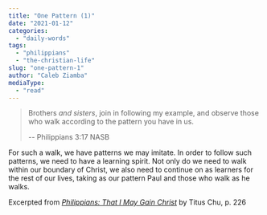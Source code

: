 ```yaml
---
title: "One Pattern (1)"
date: "2021-01-12"
categories: 
  - "daily-words"
tags: 
  - "philippians"
  - "the-christian-life"
slug: "one-pattern-1"
author: "Caleb Ziamba"
mediaType: 
  - "read"
---
```


> Brothers _and sisters_, join in following my example, and observe those who walk according to the pattern you have in us.
> 
> \-- Philippians 3:17 NASB

For such a walk, we have patterns we may imitate. In order to follow such patterns, we need to have a learning spirit. Not only do we need to walk within our boundary of Christ, we also need to continue on as learners for the rest of our lives, taking as our pattern Paul and those who walk as he walks.

Excerpted from _[Philippians: That I May Gain Christ](https://www.asweetsavor.org/book-philippians/)_ by Titus Chu, p. 226
